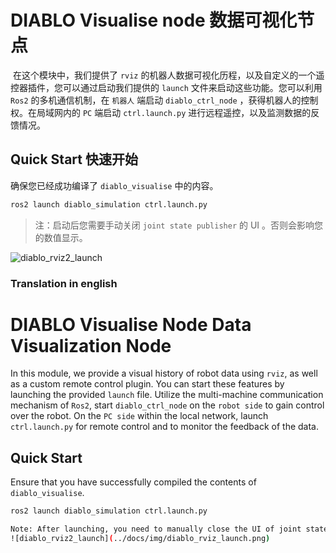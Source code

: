 # DIABLO Visualise node 数据可视化节点

​	在这个模块中，我们提供了 `rviz` 的机器人数据可视化历程，以及自定义的一个遥控器插件，您可以通过启动我们提供的 `launch` 文件来启动这些功能。您可以利用 `Ros2` 的多机通信机制，在 `机器人` 端启动 `diablo_ctrl_node` ，获得机器人的控制权。在局域网内的 `PC` 端启动 `ctrl.launch.py` 进行远程遥控，以及监测数据的反馈情况。



## Quick Start 快速开始

确保您已经成功编译了 `diablo_visualise` 中的内容。

```bash
ros2 launch diablo_simulation ctrl.launch.py
```

> 注：启动后您需要手动关闭 `joint state publisher` 的 UI 。否则会影响您的数值显示。

![diablo_rviz2_launch](../docs/img/diablo_rviz_launch.png)


### Translation in english 
# DIABLO Visualise Node Data Visualization Node

In this module, we provide a visual history of robot data using `rviz`, as well as a custom remote control plugin. You can start these features by launching the provided `launch` file. Utilize the multi-machine communication mechanism of `Ros2`, start `diablo_ctrl_node` on the `robot side` to gain control over the robot. On the `PC side` within the local network, launch `ctrl.launch.py` for remote control and to monitor the feedback of the data.

## Quick Start

Ensure that you have successfully compiled the contents of `diablo_visualise`.

```bash
ros2 launch diablo_simulation ctrl.launch.py

Note: After launching, you need to manually close the UI of joint state publisher. Otherwise, it will affect the display of your numerical values.
![diablo_rviz2_launch](../docs/img/diablo_rviz_launch.png)